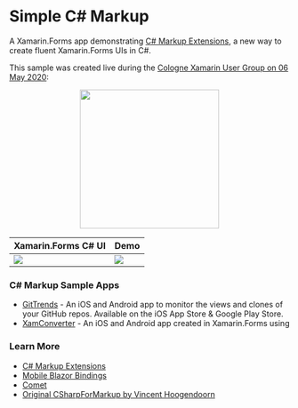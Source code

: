 # Simple C# Markup
 A Xamarin.Forms app demonstrating [C# Markup Extensions](https://docs.microsoft.com/xamarin/xamarin-forms/user-interface/csharp-markup/?WT.mc_id=SimpleCSharpMarkup-github-bramin), a new way to create fluent Xamarin.Forms UIs in C#.
 
This sample was created live during the [Cologne Xamarin User Group on 06 May 2020](https://codetraveler.io/cologne-csharp-ui/):

<p align="center">
  <a href="https://technicalvideosstorage.blob.core.windows.net/asset-8862204e-cf59-49a9-8fcc-19947a615b92/Creating%20Xamarin.Forms%20UIs%20in%20CS_1920x1080_AACAudio_835.mp4?sv=2017-04-17&sr=c&si=3c14fab8-304f-4714-b1c1-28e275842720&sig=gCuUeTCylV23htsnt94WgFeZGCdPek8ZvB5z2NTYfhs%3D&st=2020-05-06T20%3A32%3A31Z&se=2120-05-06T20%3A32%3A31Z">
    <img src="https://user-images.githubusercontent.com/13558917/81225769-a12e6b00-8f9e-11ea-8913-db43c39ddf12.png" height="250"/> 
 </a>
</p>
 
| Xamarin.Forms C# UI | Demo |
| ------------------- | ---- |
| ![](https://user-images.githubusercontent.com/13558917/81222746-a50bbe80-8f99-11ea-9501-cc794421f9c8.png) | ![](https://user-images.githubusercontent.com/13558917/81223065-3844f400-8f9a-11ea-9947-db339ba7e86d.gif) |

### C# Markup Sample Apps

- [GitTrends](https://github.com/brminnick/GitTrends) - An iOS and Android app to monitor the views and clones of your GitHub repos. Available on the iOS App Store & Google Play Store.
- [XamConverter](https://github.com/brminnick/XamConverter) - An iOS and Android app created in Xamarin.Forms using 

### Learn More

- [C# Markup Extensions](https://docs.microsoft.com/xamarin/xamarin-forms/user-interface/csharp-markup/?WT.mc_id=SimpleCSharpMarkup-github-bramin)
- [Mobile Blazor Bindings](https://docs.microsoft.com/mobile-blazor-bindings/?WT.mc_id=SimpleCSharpMarkup-github-bramin)
- [Comet](https://github.com/Clancey/Comet)
- [Original CSharpForMarkup by Vincent Hoogendoorn](https://github.com/VincentH-Net/CSharpForMarkup)
